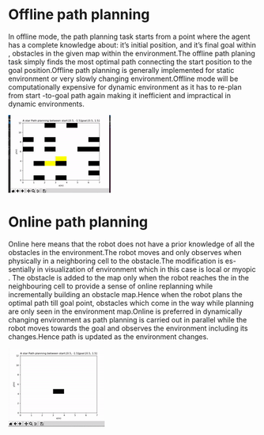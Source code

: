 # Offline path planning
In offline mode, the path planning task starts from a point where the agent has a complete knowledge about:
it’s initial position, and it’s final goal within , obstacles in the given map within the environment.The offline
path planing task simply finds the most optimal path connecting the start position to the goal position.Offline
path planning is generally implemented for static environment or very slowly changing environment.Offline
mode will be computationally expensive for dynamic environment as it has to re-plan from start -to-goal path
again making it inefficient and impractical in dynamic environments.

![offline](https://github.com/ashleetiw/Online-and-Offline-Path-Planning/blob/master/images/offline.gif)

# Online path planning
Online here means that the robot does not have a prior knowledge of all the obstacles in the environment.The
robot moves and only observes when physically in a neighboring cell to the obstacle.The modification is es-
sentially in visualization of environment which in this case is local or myopic . The obstacle is added to the
map only when the robot reaches the in the neighbouring cell to provide a sense of online replanning while
incrementally building an obstacle map.Hence when the robot plans the optimal path till goal point, obstacles
which come in the way while planning are only seen in the environment map.Online is preferred in dynamically
changing environment as path planning is carried out in parallel while the robot moves towards the goal and
observes the environment including its changes.Hence path is updated as the environment changes.


![online](https://github.com/ashleetiw/Online-and-Offline-Path-Planning/blob/master/images/online.gif)
